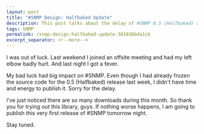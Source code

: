 ```yaml
---
layout: post
title: "#SNMP Design: Halfbaked Update"
description: This post talks about the delay of #SNMP 0.5 (Halfbaked) release.
tags: SNMP
permalink: /snmp-design-halfbaked-update-361038bda1cb
excerpt_separator: <!--more-->
---
```

I was out of luck. Last weekend I joined an offsite meeting and had my left elbow badly hurt. And last night I got a fever.

My bad luck had big impact on #SNMP. Even though I had already frozen the source code for the 0.5 (Halfbaked) release last week, I didn't have time and energy to publish it. Sorry for the delay.

I've just noticed there are so many downloads during this month. So thank you for trying out this library, guys. If nothing worse happens, I am going to publish this very first release of #SNMP tomorrow night.

Stay tuned.
<!--more-->
